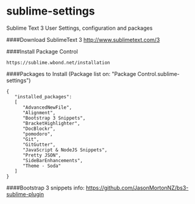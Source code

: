 sublime-settings
================

Sublime Text 3 User Settings, configuration and packages

####Download SublimeText 3
	http://www.sublimetext.com/3


####Install Package Control

	https://sublime.wbond.net/installation


####Packages to Install (Package list on: "Package Control.sublime-settings")

	{
	   "installed_packages":
	   [
	      "AdvancedNewFile",
	      "Alignment",
	      "Bootstrap 3 Snippets",
	      "BracketHighlighter",
	      "DocBlockr",
	      "pomodoro",
	      "Git",
	      "GitGutter",
	      "JavaScript & NodeJS Snippets",
	      "Pretty JSON",
	      "SideBarEnhancements",
	      "Theme - Soda"
	   ]
	}




####Bootstrap 3 snippets info:
	https://github.com/JasonMortonNZ/bs3-sublime-plugin

